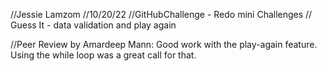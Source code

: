 //Jessie Lamzom
//10/20/22
//GitHubChallenge - Redo mini Challenges
// Guess It - data validation and play again

//Peer Review by Amardeep Mann: Good work with the play-again feature. Using the while loop was a great call for that. 
